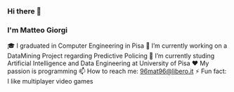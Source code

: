 ### Hi there 👋  
### I'm Matteo Giorgi

🎓 I graduated in Computer Engineering in Pisa
🔭 I’m currently working on a DataMining Project regarding Predictive Policing
🌱 I’m currently studing Artificial Intelligence and Data Engineering at University of Pisa
❤️ My passion is programming
📫 How to reach me: 96mat96@libero.it
⚡ Fun fact: I like multiplayer video games


<!-- 
**mgiorgi13/mgiorgi13** is a ✨ _special_ ✨ repository because its `README.md` (this file) appears on your GitHub profile.

Here are some ideas to get you started:

- 🔭 I’m currently working on ...
- 🌱 I’m currently learning ...
- 👯 I’m looking to collaborate on ...
- 🤔 I’m looking for help with ...
- 💬 Ask me about ...
- 📫 How to reach me: ...
- 😄 Pronouns: ...
- ⚡ Fun fact: ...
-->
